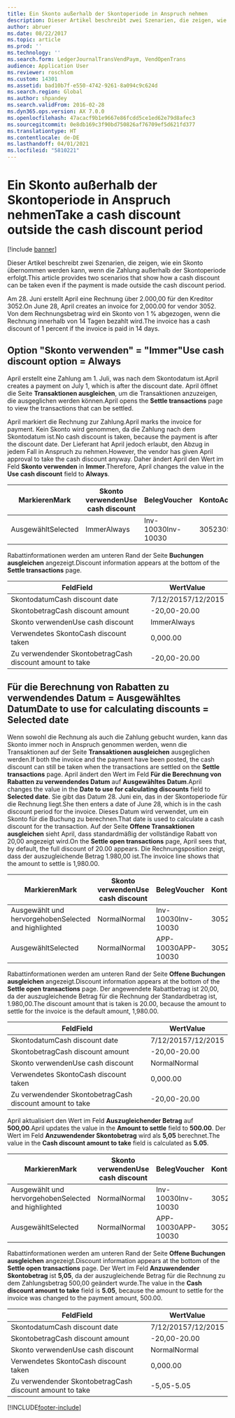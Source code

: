 ```yaml
---
title: Ein Skonto außerhalb der Skontoperiode in Anspruch nehmen
description: Dieser Artikel beschreibt zwei Szenarien, die zeigen, wie ein Skonto übernommen werden kann, wenn die Zahlung außerhalb der Skontoperiode erfolgt.
author: abruer
ms.date: 08/22/2017
ms.topic: article
ms.prod: ''
ms.technology: ''
ms.search.form: LedgerJournalTransVendPaym, VendOpenTrans
audience: Application User
ms.reviewer: roschlom
ms.custom: 14301
ms.assetid: bad10b7f-e550-4742-9261-8a094c9c624d
ms.search.region: Global
ms.author: shpandey
ms.search.validFrom: 2016-02-28
ms.dyn365.ops.version: AX 7.0.0
ms.openlocfilehash: 47acacf9b1e9667e86fcdd5ce1ed62e79d8afec3
ms.sourcegitcommit: 0e8db169c3f90bd750826af76709ef5d621fd377
ms.translationtype: HT
ms.contentlocale: de-DE
ms.lasthandoff: 04/01/2021
ms.locfileid: "5810221"
---
```

# <a name="take-a-cash-discount-outside-the-cash-discount-period"></a><span data-ttu-id="6ad01-103">Ein Skonto außerhalb der Skontoperiode in Anspruch nehmen</span><span class="sxs-lookup"><span data-stu-id="6ad01-103">Take a cash discount outside the cash discount period</span></span>

[!include [banner](../includes/banner.md)]

<span data-ttu-id="6ad01-104">Dieser Artikel beschreibt zwei Szenarien, die zeigen, wie ein Skonto übernommen werden kann, wenn die Zahlung außerhalb der Skontoperiode erfolgt.</span><span class="sxs-lookup"><span data-stu-id="6ad01-104">This article provides two scenarios that show how a cash discount can be taken even if the payment is made outside the cash discount period.</span></span>

<span data-ttu-id="6ad01-105">Am 28. Juni erstellt April eine Rechnung über 2.000,00 für den Kreditor 3052.</span><span class="sxs-lookup"><span data-stu-id="6ad01-105">On June 28, April creates an invoice for 2,000.00 for vendor 3052.</span></span> <span data-ttu-id="6ad01-106">Von dem Rechnungsbetrag wird ein Skonto von 1 % abgezogen, wenn die Rechnung innerhalb von 14 Tagen bezahlt wird.</span><span class="sxs-lookup"><span data-stu-id="6ad01-106">The invoice has a cash discount of 1 percent if the invoice is paid in 14 days.</span></span>

## <a name="use-cash-discount-option--always"></a><span data-ttu-id="6ad01-107">Option "Skonto verwenden" = "Immer"</span><span class="sxs-lookup"><span data-stu-id="6ad01-107">Use cash discount option = Always</span></span>
<span data-ttu-id="6ad01-108">April erstellt eine Zahlung am 1. Juli, was nach dem Skontodatum ist.</span><span class="sxs-lookup"><span data-stu-id="6ad01-108">April creates a payment on July 1, which is after the discount date.</span></span> <span data-ttu-id="6ad01-109">April öffnet die Seite **Transaktionen ausgleichen**, um die Transaktionen anzuzeigen, die ausgeglichen werden können.</span><span class="sxs-lookup"><span data-stu-id="6ad01-109">April opens the **Settle transactions** page to view the transactions that can be settled.</span></span> 

<span data-ttu-id="6ad01-110">April markiert die Rechnung zur Zahlung.</span><span class="sxs-lookup"><span data-stu-id="6ad01-110">April marks the invoice for payment.</span></span> <span data-ttu-id="6ad01-111">Kein Skonto wird genommen, da die Zahlung nach dem Skontodatum ist.</span><span class="sxs-lookup"><span data-stu-id="6ad01-111">No cash discount is taken, because the payment is after the discount date.</span></span> <span data-ttu-id="6ad01-112">Der Lieferant hat April jedoch erlaubt, den Abzug in jedem Fall in Anspruch zu nehmen.</span><span class="sxs-lookup"><span data-stu-id="6ad01-112">However, the vendor has given April approval to take the cash discount anyway.</span></span> <span data-ttu-id="6ad01-113">Daher ändert April den Wert im Feld **Skonto verwenden** in **Immer**.</span><span class="sxs-lookup"><span data-stu-id="6ad01-113">Therefore, April changes the value in the **Use cash discount** field to **Always**.</span></span>

| <span data-ttu-id="6ad01-114">Markieren</span><span class="sxs-lookup"><span data-stu-id="6ad01-114">Mark</span></span>     | <span data-ttu-id="6ad01-115">Skonto verwenden</span><span class="sxs-lookup"><span data-stu-id="6ad01-115">Use cash discount</span></span> | <span data-ttu-id="6ad01-116">Beleg</span><span class="sxs-lookup"><span data-stu-id="6ad01-116">Voucher</span></span>   | <span data-ttu-id="6ad01-117">Konto</span><span class="sxs-lookup"><span data-stu-id="6ad01-117">Account</span></span> | <span data-ttu-id="6ad01-118">Skontodatum</span><span class="sxs-lookup"><span data-stu-id="6ad01-118">Cash discount date</span></span> | <span data-ttu-id="6ad01-119">Fälligkeitsdatum</span><span class="sxs-lookup"><span data-stu-id="6ad01-119">Due date</span></span>  | <span data-ttu-id="6ad01-120">Rechnung</span><span class="sxs-lookup"><span data-stu-id="6ad01-120">Invoice</span></span> | <span data-ttu-id="6ad01-121">Betrag in Buchungswährung</span><span class="sxs-lookup"><span data-stu-id="6ad01-121">Amount in transaction currency</span></span> | <span data-ttu-id="6ad01-122">Währung</span><span class="sxs-lookup"><span data-stu-id="6ad01-122">Currency</span></span> | <span data-ttu-id="6ad01-123">Auszugleichender Betrag</span><span class="sxs-lookup"><span data-stu-id="6ad01-123">Amount to settle</span></span> |
|----------|-------------------|-----------|---------|--------------------|-----------|---------|--------------------------------|----------|------------------|
| <span data-ttu-id="6ad01-124">Ausgewählt</span><span class="sxs-lookup"><span data-stu-id="6ad01-124">Selected</span></span> | <span data-ttu-id="6ad01-125">Immer</span><span class="sxs-lookup"><span data-stu-id="6ad01-125">Always</span></span>            | <span data-ttu-id="6ad01-126">Inv-10030</span><span class="sxs-lookup"><span data-stu-id="6ad01-126">Inv-10030</span></span> | <span data-ttu-id="6ad01-127">3052</span><span class="sxs-lookup"><span data-stu-id="6ad01-127">3052</span></span>    | <span data-ttu-id="6ad01-128">6/28/2015</span><span class="sxs-lookup"><span data-stu-id="6ad01-128">6/28/2015</span></span>          | <span data-ttu-id="6ad01-129">7/12/2015</span><span class="sxs-lookup"><span data-stu-id="6ad01-129">7/12/2015</span></span> | <span data-ttu-id="6ad01-130">10030</span><span class="sxs-lookup"><span data-stu-id="6ad01-130">10030</span></span>   | <span data-ttu-id="6ad01-131">-2,000,00</span><span class="sxs-lookup"><span data-stu-id="6ad01-131">-2,000.00</span></span>                      | <span data-ttu-id="6ad01-132">USD</span><span class="sxs-lookup"><span data-stu-id="6ad01-132">USD</span></span>      | <span data-ttu-id="6ad01-133">-1.980,00</span><span class="sxs-lookup"><span data-stu-id="6ad01-133">-1,980.00</span></span>        |

<span data-ttu-id="6ad01-134">Rabattinformationen werden am unteren Rand der Seite **Buchungen ausgleichen** angezeigt.</span><span class="sxs-lookup"><span data-stu-id="6ad01-134">Discount information appears at the bottom of the **Settle transactions** page.</span></span>

| <span data-ttu-id="6ad01-135">Feld</span><span class="sxs-lookup"><span data-stu-id="6ad01-135">Field</span></span>                        | <span data-ttu-id="6ad01-136">Wert</span><span class="sxs-lookup"><span data-stu-id="6ad01-136">Value</span></span>     |
|------------------------------|-----------|
| <span data-ttu-id="6ad01-137">Skontodatum</span><span class="sxs-lookup"><span data-stu-id="6ad01-137">Cash discount date</span></span>           | <span data-ttu-id="6ad01-138">7/12/2015</span><span class="sxs-lookup"><span data-stu-id="6ad01-138">7/12/2015</span></span> |
| <span data-ttu-id="6ad01-139">Skontobetrag</span><span class="sxs-lookup"><span data-stu-id="6ad01-139">Cash discount amount</span></span>         | <span data-ttu-id="6ad01-140">-20,00</span><span class="sxs-lookup"><span data-stu-id="6ad01-140">-20.00</span></span>    |
| <span data-ttu-id="6ad01-141">Skonto verwenden</span><span class="sxs-lookup"><span data-stu-id="6ad01-141">Use cash discount</span></span>            | <span data-ttu-id="6ad01-142">Immer</span><span class="sxs-lookup"><span data-stu-id="6ad01-142">Always</span></span>    |
| <span data-ttu-id="6ad01-143">Verwendetes Skonto</span><span class="sxs-lookup"><span data-stu-id="6ad01-143">Cash discount taken</span></span>          | <span data-ttu-id="6ad01-144">0,00</span><span class="sxs-lookup"><span data-stu-id="6ad01-144">0.00</span></span>      |
| <span data-ttu-id="6ad01-145">Zu verwendender Skontobetrag</span><span class="sxs-lookup"><span data-stu-id="6ad01-145">Cash discount amount to take</span></span> | <span data-ttu-id="6ad01-146">-20,00</span><span class="sxs-lookup"><span data-stu-id="6ad01-146">-20.00</span></span>    |

## <a name="date-to-use-for-calculating-discounts--selected-date"></a><span data-ttu-id="6ad01-147">Für die Berechnung von Rabatten zu verwendendes Datum = Ausgewähltes Datum</span><span class="sxs-lookup"><span data-stu-id="6ad01-147">Date to use for calculating discounts = Selected date</span></span>
<span data-ttu-id="6ad01-148">Wenn sowohl die Rechnung als auch die Zahlung gebucht wurden, kann das Skonto immer noch in Anspruch genommen werden, wenn die Transaktionen auf der Seite **Transaktionen ausgleichen** ausgeglichen werden.</span><span class="sxs-lookup"><span data-stu-id="6ad01-148">If both the invoice and the payment have been posted, the cash discount can still be taken when the transactions are settled on the **Settle transactions** page.</span></span> <span data-ttu-id="6ad01-149">April ändert den Wert im Feld **Für die Berechnung von Rabatten zu verwendendes Datum** auf **Ausgewähltes Datum**.</span><span class="sxs-lookup"><span data-stu-id="6ad01-149">April changes the value in the **Date to use for calculating discounts** field to **Selected date**.</span></span> <span data-ttu-id="6ad01-150">Sie gibt das Datum 28. Juni ein, das in der Skontoperiode für die Rechnung liegt.</span><span class="sxs-lookup"><span data-stu-id="6ad01-150">She then enters a date of June 28, which is in the cash discount period for the invoice.</span></span> <span data-ttu-id="6ad01-151">Dieses Datum wird verwendet, um ein Skonto für die Buchung zu berechnen.</span><span class="sxs-lookup"><span data-stu-id="6ad01-151">That date is used to calculate a cash discount for the transaction.</span></span> <span data-ttu-id="6ad01-152">Auf der Seite **Offene Transaktionen ausgleichen** sieht April, dass standardmäßig der vollständige Rabatt von 20,00 angezeigt wird.</span><span class="sxs-lookup"><span data-stu-id="6ad01-152">On the **Settle open transactions** page, April sees that, by default, the full discount of 20.00 appears.</span></span> <span data-ttu-id="6ad01-153">Die Rechnungsposition zeigt, dass der auszugleichende Betrag 1.980,00 ist.</span><span class="sxs-lookup"><span data-stu-id="6ad01-153">The invoice line shows that the amount to settle is 1,980.00.</span></span>

| <span data-ttu-id="6ad01-154">Markieren</span><span class="sxs-lookup"><span data-stu-id="6ad01-154">Mark</span></span>                     | <span data-ttu-id="6ad01-155">Skonto verwenden</span><span class="sxs-lookup"><span data-stu-id="6ad01-155">Use cash discount</span></span> | <span data-ttu-id="6ad01-156">Beleg</span><span class="sxs-lookup"><span data-stu-id="6ad01-156">Voucher</span></span>   | <span data-ttu-id="6ad01-157">Konto</span><span class="sxs-lookup"><span data-stu-id="6ad01-157">Account</span></span> | <span data-ttu-id="6ad01-158">Skontodatum</span><span class="sxs-lookup"><span data-stu-id="6ad01-158">Cash discount date</span></span> | <span data-ttu-id="6ad01-159">Fälligkeitsdatum</span><span class="sxs-lookup"><span data-stu-id="6ad01-159">Due date</span></span>  | <span data-ttu-id="6ad01-160">Rechnung</span><span class="sxs-lookup"><span data-stu-id="6ad01-160">Invoice</span></span> | <span data-ttu-id="6ad01-161">Betrag in Buchungswährung</span><span class="sxs-lookup"><span data-stu-id="6ad01-161">Amount in transaction currency</span></span> | <span data-ttu-id="6ad01-162">Währung</span><span class="sxs-lookup"><span data-stu-id="6ad01-162">Currency</span></span> | <span data-ttu-id="6ad01-163">Auszugleichender Betrag</span><span class="sxs-lookup"><span data-stu-id="6ad01-163">Amount to settle</span></span> |
|--------------------------|-------------------|-----------|---------|--------------------|-----------|---------|--------------------------------|----------|------------------|
| <span data-ttu-id="6ad01-164">Ausgewählt und hervorgehoben</span><span class="sxs-lookup"><span data-stu-id="6ad01-164">Selected and highlighted</span></span> | <span data-ttu-id="6ad01-165">Normal</span><span class="sxs-lookup"><span data-stu-id="6ad01-165">Normal</span></span>            | <span data-ttu-id="6ad01-166">Inv-10030</span><span class="sxs-lookup"><span data-stu-id="6ad01-166">Inv-10030</span></span> | <span data-ttu-id="6ad01-167">3052</span><span class="sxs-lookup"><span data-stu-id="6ad01-167">3052</span></span>    | <span data-ttu-id="6ad01-168">6/28/2015</span><span class="sxs-lookup"><span data-stu-id="6ad01-168">6/28/2015</span></span>          | <span data-ttu-id="6ad01-169">7/12/2015</span><span class="sxs-lookup"><span data-stu-id="6ad01-169">7/12/2015</span></span> | <span data-ttu-id="6ad01-170">10030</span><span class="sxs-lookup"><span data-stu-id="6ad01-170">10030</span></span>   | <span data-ttu-id="6ad01-171">-2,000,00</span><span class="sxs-lookup"><span data-stu-id="6ad01-171">-2,000.00</span></span>                      | <span data-ttu-id="6ad01-172">USD</span><span class="sxs-lookup"><span data-stu-id="6ad01-172">USD</span></span>      | <span data-ttu-id="6ad01-173">-1.980,00</span><span class="sxs-lookup"><span data-stu-id="6ad01-173">-1,980.00</span></span>        |
| <span data-ttu-id="6ad01-174">Ausgewählt</span><span class="sxs-lookup"><span data-stu-id="6ad01-174">Selected</span></span>                 | <span data-ttu-id="6ad01-175">Normal</span><span class="sxs-lookup"><span data-stu-id="6ad01-175">Normal</span></span>            | <span data-ttu-id="6ad01-176">APP-10030</span><span class="sxs-lookup"><span data-stu-id="6ad01-176">APP-10030</span></span> | <span data-ttu-id="6ad01-177">3052</span><span class="sxs-lookup"><span data-stu-id="6ad01-177">3052</span></span>    | <span data-ttu-id="6ad01-178">7/15/2015</span><span class="sxs-lookup"><span data-stu-id="6ad01-178">7/15/2015</span></span>          | <span data-ttu-id="6ad01-179">7/15/2015</span><span class="sxs-lookup"><span data-stu-id="6ad01-179">7/15/2015</span></span> |         | <span data-ttu-id="6ad01-180">500,00</span><span class="sxs-lookup"><span data-stu-id="6ad01-180">500.00</span></span>                         | <span data-ttu-id="6ad01-181">USD</span><span class="sxs-lookup"><span data-stu-id="6ad01-181">USD</span></span>      | <span data-ttu-id="6ad01-182">500,00</span><span class="sxs-lookup"><span data-stu-id="6ad01-182">500.00</span></span>           |

<span data-ttu-id="6ad01-183">Rabattinformationen werden am unteren Rand der Seite **Offene Buchungen ausgleichen** angezeigt.</span><span class="sxs-lookup"><span data-stu-id="6ad01-183">Discount information appears at the bottom of the **Settle open transactions** page.</span></span> <span data-ttu-id="6ad01-184">Der angewendete Rabattbetrag ist 20,00, da der auszugleichende Betrag für die Rechnung der Standardbetrag ist, 1.980,00.</span><span class="sxs-lookup"><span data-stu-id="6ad01-184">The discount amount that is taken is 20.00, because the amount to settle for the invoice is the default amount, 1,980.00.</span></span>

| <span data-ttu-id="6ad01-185">Feld</span><span class="sxs-lookup"><span data-stu-id="6ad01-185">Field</span></span>                        | <span data-ttu-id="6ad01-186">Wert</span><span class="sxs-lookup"><span data-stu-id="6ad01-186">Value</span></span>     |
|------------------------------|-----------|
| <span data-ttu-id="6ad01-187">Skontodatum</span><span class="sxs-lookup"><span data-stu-id="6ad01-187">Cash discount date</span></span>           | <span data-ttu-id="6ad01-188">7/12/2015</span><span class="sxs-lookup"><span data-stu-id="6ad01-188">7/12/2015</span></span> |
| <span data-ttu-id="6ad01-189">Skontobetrag</span><span class="sxs-lookup"><span data-stu-id="6ad01-189">Cash discount amount</span></span>         | <span data-ttu-id="6ad01-190">-20,00</span><span class="sxs-lookup"><span data-stu-id="6ad01-190">-20.00</span></span>    |
| <span data-ttu-id="6ad01-191">Skonto verwenden</span><span class="sxs-lookup"><span data-stu-id="6ad01-191">Use cash discount</span></span>            | <span data-ttu-id="6ad01-192">Normal</span><span class="sxs-lookup"><span data-stu-id="6ad01-192">Normal</span></span>    |
| <span data-ttu-id="6ad01-193">Verwendetes Skonto</span><span class="sxs-lookup"><span data-stu-id="6ad01-193">Cash discount taken</span></span>          | <span data-ttu-id="6ad01-194">0,00</span><span class="sxs-lookup"><span data-stu-id="6ad01-194">0.00</span></span>      |
| <span data-ttu-id="6ad01-195">Zu verwendender Skontobetrag</span><span class="sxs-lookup"><span data-stu-id="6ad01-195">Cash discount amount to take</span></span> | <span data-ttu-id="6ad01-196">-20,00</span><span class="sxs-lookup"><span data-stu-id="6ad01-196">-20.00</span></span>    |

<span data-ttu-id="6ad01-197">April aktualisiert den Wert im Feld **Auszugleichender Betrag** auf **500,00**.</span><span class="sxs-lookup"><span data-stu-id="6ad01-197">April updates the value in the **Amount to settle** field to **500.00**.</span></span> <span data-ttu-id="6ad01-198">Der Wert im Feld **Anzuwendender Skontobetrag** wird als **5,05** berechnet.</span><span class="sxs-lookup"><span data-stu-id="6ad01-198">The value in the **Cash discount amount to take** field is calculated as **5.05**.</span></span>

| <span data-ttu-id="6ad01-199">Markieren</span><span class="sxs-lookup"><span data-stu-id="6ad01-199">Mark</span></span>                     | <span data-ttu-id="6ad01-200">Skonto verwenden</span><span class="sxs-lookup"><span data-stu-id="6ad01-200">Use cash discount</span></span> | <span data-ttu-id="6ad01-201">Beleg</span><span class="sxs-lookup"><span data-stu-id="6ad01-201">Voucher</span></span>   | <span data-ttu-id="6ad01-202">Konto</span><span class="sxs-lookup"><span data-stu-id="6ad01-202">Account</span></span> | <span data-ttu-id="6ad01-203">Datum</span><span class="sxs-lookup"><span data-stu-id="6ad01-203">Date</span></span>      | <span data-ttu-id="6ad01-204">Fälligkeitsdatum</span><span class="sxs-lookup"><span data-stu-id="6ad01-204">Due date</span></span>  | <span data-ttu-id="6ad01-205">Rechnung</span><span class="sxs-lookup"><span data-stu-id="6ad01-205">Invoice</span></span> | <span data-ttu-id="6ad01-206">Betrag in Buchungswährung</span><span class="sxs-lookup"><span data-stu-id="6ad01-206">Amount in transaction currency</span></span> | <span data-ttu-id="6ad01-207">Währung</span><span class="sxs-lookup"><span data-stu-id="6ad01-207">Currency</span></span> | <span data-ttu-id="6ad01-208">Auszugleichender Betrag</span><span class="sxs-lookup"><span data-stu-id="6ad01-208">Amount to settle</span></span> |
|--------------------------|-------------------|-----------|---------|-----------|-----------|---------|--------------------------------|----------|------------------|
| <span data-ttu-id="6ad01-209">Ausgewählt und hervorgehoben</span><span class="sxs-lookup"><span data-stu-id="6ad01-209">Selected and highlighted</span></span> | <span data-ttu-id="6ad01-210">Normal</span><span class="sxs-lookup"><span data-stu-id="6ad01-210">Normal</span></span>            | <span data-ttu-id="6ad01-211">Inv-10030</span><span class="sxs-lookup"><span data-stu-id="6ad01-211">Inv-10030</span></span> | <span data-ttu-id="6ad01-212">3052</span><span class="sxs-lookup"><span data-stu-id="6ad01-212">3052</span></span>    | <span data-ttu-id="6ad01-213">6/28/2015</span><span class="sxs-lookup"><span data-stu-id="6ad01-213">6/28/2015</span></span> | <span data-ttu-id="6ad01-214">7/12/2015</span><span class="sxs-lookup"><span data-stu-id="6ad01-214">7/12/2015</span></span> | <span data-ttu-id="6ad01-215">10030</span><span class="sxs-lookup"><span data-stu-id="6ad01-215">10030</span></span>   | <span data-ttu-id="6ad01-216">2.000,00</span><span class="sxs-lookup"><span data-stu-id="6ad01-216">2,000.00</span></span>                       | <span data-ttu-id="6ad01-217">USD</span><span class="sxs-lookup"><span data-stu-id="6ad01-217">USD</span></span>      | <span data-ttu-id="6ad01-218">-500,00</span><span class="sxs-lookup"><span data-stu-id="6ad01-218">-500.00</span></span>          |
| <span data-ttu-id="6ad01-219">Ausgewählt</span><span class="sxs-lookup"><span data-stu-id="6ad01-219">Selected</span></span>                 | <span data-ttu-id="6ad01-220">Normal</span><span class="sxs-lookup"><span data-stu-id="6ad01-220">Normal</span></span>            | <span data-ttu-id="6ad01-221">APP-10030</span><span class="sxs-lookup"><span data-stu-id="6ad01-221">APP-10030</span></span> | <span data-ttu-id="6ad01-222">3052</span><span class="sxs-lookup"><span data-stu-id="6ad01-222">3052</span></span>    | <span data-ttu-id="6ad01-223">7/15/2015</span><span class="sxs-lookup"><span data-stu-id="6ad01-223">7/15/2015</span></span> | <span data-ttu-id="6ad01-224">7/15/2015</span><span class="sxs-lookup"><span data-stu-id="6ad01-224">7/15/2015</span></span> |         | <span data-ttu-id="6ad01-225">500,00</span><span class="sxs-lookup"><span data-stu-id="6ad01-225">500.00</span></span>                         | <span data-ttu-id="6ad01-226">USD</span><span class="sxs-lookup"><span data-stu-id="6ad01-226">USD</span></span>      | <span data-ttu-id="6ad01-227">500,00</span><span class="sxs-lookup"><span data-stu-id="6ad01-227">500.00</span></span>           |

<span data-ttu-id="6ad01-228">Rabattinformationen werden am unteren Rand der Seite **Offene Buchungen ausgleichen** angezeigt.</span><span class="sxs-lookup"><span data-stu-id="6ad01-228">Discount information appears at the bottom of the **Settle open transactions** page.</span></span> <span data-ttu-id="6ad01-229">Der Wert im Feld **Anzuwendender Skontobetrag** ist **5,05**, da der auszugleichende Betrag für die Rechnung zu dem Zahlungsbetrag 500,00 geändert wurde.</span><span class="sxs-lookup"><span data-stu-id="6ad01-229">The value in the **Cash discount amount to take** field is **5.05**, because the amount to settle for the invoice was changed to the payment amount, 500.00.</span></span>

| <span data-ttu-id="6ad01-230">Feld</span><span class="sxs-lookup"><span data-stu-id="6ad01-230">Field</span></span>                        | <span data-ttu-id="6ad01-231">Wert</span><span class="sxs-lookup"><span data-stu-id="6ad01-231">Value</span></span>     |
|------------------------------|-----------|
| <span data-ttu-id="6ad01-232">Skontodatum</span><span class="sxs-lookup"><span data-stu-id="6ad01-232">Cash discount date</span></span>           | <span data-ttu-id="6ad01-233">7/12/2015</span><span class="sxs-lookup"><span data-stu-id="6ad01-233">7/12/2015</span></span> |
| <span data-ttu-id="6ad01-234">Skontobetrag</span><span class="sxs-lookup"><span data-stu-id="6ad01-234">Cash discount amount</span></span>         | <span data-ttu-id="6ad01-235">-20,00</span><span class="sxs-lookup"><span data-stu-id="6ad01-235">-20.00</span></span>    |
| <span data-ttu-id="6ad01-236">Skonto verwenden</span><span class="sxs-lookup"><span data-stu-id="6ad01-236">Use cash discount</span></span>            | <span data-ttu-id="6ad01-237">Normal</span><span class="sxs-lookup"><span data-stu-id="6ad01-237">Normal</span></span>    |
| <span data-ttu-id="6ad01-238">Verwendetes Skonto</span><span class="sxs-lookup"><span data-stu-id="6ad01-238">Cash discount taken</span></span>          | <span data-ttu-id="6ad01-239">0,00</span><span class="sxs-lookup"><span data-stu-id="6ad01-239">0.00</span></span>      |
| <span data-ttu-id="6ad01-240">Zu verwendender Skontobetrag</span><span class="sxs-lookup"><span data-stu-id="6ad01-240">Cash discount amount to take</span></span> | <span data-ttu-id="6ad01-241">-5,05</span><span class="sxs-lookup"><span data-stu-id="6ad01-241">-5.05</span></span>     |







[!INCLUDE[footer-include](../../includes/footer-banner.md)]